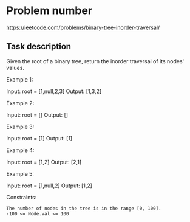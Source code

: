 # Problem number
https://leetcode.com/problems/binary-tree-inorder-traversal/

## Task description

Given the root of a binary tree, return the inorder traversal of its nodes' values.

 

Example 1:

Input: root = [1,null,2,3]
Output: [1,3,2]

Example 2:

Input: root = []
Output: []

Example 3:

Input: root = [1]
Output: [1]

Example 4:

Input: root = [1,2]
Output: [2,1]

Example 5:

Input: root = [1,null,2]
Output: [1,2]

 

Constraints:

    The number of nodes in the tree is in the range [0, 100].
    -100 <= Node.val <= 100
